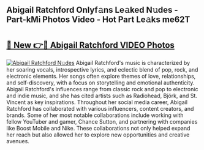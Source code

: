## Abigail Ratchford Onlyf𝚊ns Le𝚊ked N𝚞des - Part-kMi Photos Video - Hot Part Le𝚊ks me62T

# <h2><a href="http://ab75138.deff.icu/?id=Abigail+Ratchford">🔗 New 👉🔴 Abigail Ratchford VIDEO Photos</a></h2>

[![Abigail Ratchford N𝚞des](https://i.imgur.com/rIISA9y.gif)](http://ab75138.deff.icu/?id=Abigail+Ratchford)
Abigail Ratchford's music is characterized by her soaring vocals, introspective lyrics, and eclectic blend of pop, rock, and electronic elements. Her songs often explore themes of love, relationships, and self-discovery, with a focus on storytelling and emotional authenticity. Abigail Ratchford's influences range from classic rock and pop to electronic and indie music, and she has cited artists such as Radiohead, Björk, and St. Vincent as key inspirations. Throughout her social media career, Abigail Ratchford has collaborated with various influencers, content creators, and brands. Some of her most notable collaborations include working with fellow YouTuber and gamer, Chance Sutton, and partnering with companies like Boost Mobile and Nike. These collaborations not only helped expand her reach but also allowed her to explore new opportunities and creative avenues.
